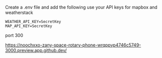 Create a .env file and add the following
use your API keys for mapbox and weatherstack

```.env
WEATHER_API_KEY=SecretKey
MAP_API_KEY=SecretKey
```

port 300

https://noochxxo-zany-space-rotary-phone-wrqppvp4746c5749-3000.preview.app.github.dev/